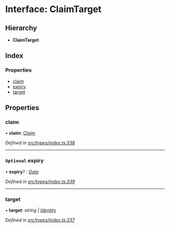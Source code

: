 # Interface: ClaimTarget

## Hierarchy

* **ClaimTarget**

## Index

### Properties

* [claim](claimtarget.md#claim)
* [expiry](claimtarget.md#optional-expiry)
* [target](claimtarget.md#target)

## Properties

###  claim

• **claim**: *[Claim](../globals.md#claim)*

*Defined in [src/types/index.ts:338](https://github.com/PolymathNetwork/polymesh-sdk/blob/273f2cb/src/types/index.ts#L338)*

___

### `Optional` expiry

• **expiry**? : *[Date](../enums/transactionargumenttype.md#date)*

*Defined in [src/types/index.ts:339](https://github.com/PolymathNetwork/polymesh-sdk/blob/273f2cb/src/types/index.ts#L339)*

___

###  target

• **target**: *string | [Identity](../classes/identity.md)*

*Defined in [src/types/index.ts:337](https://github.com/PolymathNetwork/polymesh-sdk/blob/273f2cb/src/types/index.ts#L337)*
